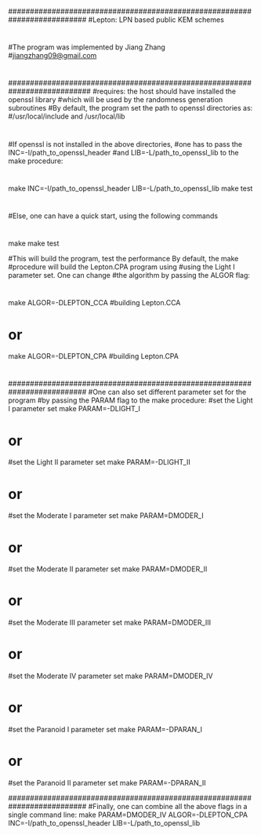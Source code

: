 ##########################################################################
#Lepton: LPN based public KEM schemes
#
#The program was implemented by Jiang Zhang
#jiangzhang09@gmail.com
#
#
###########################################################################
#requires: the host should have installed the openssl library
#which will be used by the randomness generation subroutines
#By default, the program set the path to openssl directories as: 
#/usr/local/include and /usr/local/lib
#
#If openssl is not installed in the above directories, 
#one has to pass the INC=-I/path_to_openssl_header
#and LIB=-L/path_to_openssl_lib to the make procedure:
#
#
make INC=-I/path_to_openssl_header  LIB=-L/path_to_openssl_lib
make test
#
#Else, one can have a quick start, using the following commands 
#
make
make test

#This will build the program, test the performance By default, the make 
#procedure will build the Lepton.CPA program using 
#using the Light I parameter set. One can change 
#the algorithm by passing the ALGOR flag:
#
make ALGOR=-DLEPTON_CCA   #building Lepton.CCA
# or 
make ALGOR=-DLEPTON_CPA   #building Lepton.CPA
#
##########################################################################
#One can also set different parameter set for the program
#by passing the PARAM flag to the make procedure:
#set the Light I parameter set
make PARAM=-DLIGHT_I
# or 
#set the Light II parameter set
make PARAM=-DLIGHT_II
# or 
#set the Moderate I parameter set
make PARAM=DMODER_I
# or 
#set the Moderate II parameter set
make PARAM=DMODER_II
# or 
#set the Moderate III parameter set
make PARAM=DMODER_III
# or 
#set the Moderate IV  parameter set
make PARAM=DMODER_IV
# or 
#set the Paranoid I parameter set
make PARAM=-DPARAN_I
# or 
#set the Paranoid II parameter set
make PARAM=-DPARAN_II

##########################################################################
#Finally, one can combine all the above flags in a single command line:
make PARAM=DMODER_IV  ALGOR=-DLEPTON_CPA INC=-I/path_to_openssl_header  LIB=-L/path_to_openssl_lib

